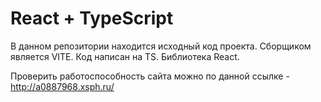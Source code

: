 # React + TypeScript

В данном репозитории находится исходный код проекта. Сборщиком является VITE. Код написан на TS. Библиотека React.

Проверить работоспособность сайта можно по данной ссылке - http://a0887968.xsph.ru/
